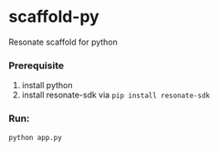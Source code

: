 # scaffold-py

Resonate scaffold for python

### Prerequisite

1. install python
2. install resonate-sdk via `pip install resonate-sdk`

### Run:

`python app.py`
